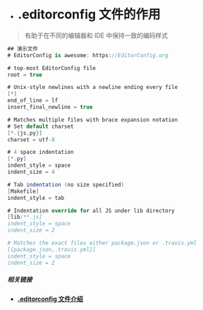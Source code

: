 - # .editorconfig 文件的作用


> 有助于在不同的编辑器和 IDE 中保持一致的编码样式



```csharp
## 演示文件
# EditorConfig is awesome: https://EditorConfig.org

# top-most EditorConfig file
root = true

# Unix-style newlines with a newline ending every file
[*]
end_of_line = lf
insert_final_newline = true

# Matches multiple files with brace expansion notation
# Set default charset
[*.{js,py}]
charset = utf-8

# 4 space indentation
[*.py]
indent_style = space
indent_size = 4

# Tab indentation (no size specified)
[Makefile]
indent_style = tab

# Indentation override for all JS under lib directory
[lib/**.js]
indent_style = space
indent_size = 2

# Matches the exact files either package.json or .travis.yml
[{package.json,.travis.yml}]
indent_style = space
indent_size = 2
```

##### 相关链接

- **[.editorconfig 文件介绍](https://links.jianshu.com/go?to=https%3A%2F%2Feditorconfig.org)**